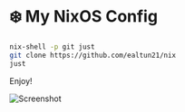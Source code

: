 # ❄️ My NixOS Config

```bash
nix-shell -p git just
git clone https://github.com/ealtun21/nix
just
```
Enjoy!

![Screenshot](./screenshot.png)
